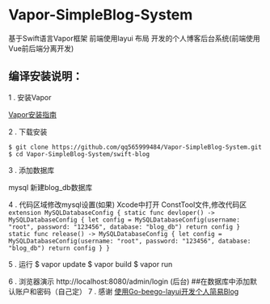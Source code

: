 # Vapor-SimpleBlog-System

基于Swift语言Vapor框架 前端使用layui 布局 开发的个人博客后台系统(前端使用Vue前后端分离开发)

## 编译安装说明：

1 . 安装Vapor

   [Vapor安装指南](https://docs.vapor.codes/3.0/install/macos/)

2 . 下载安装

    $ git clone https://github.com/qq565999484/Vapor-SimpleBlog-System.git
    $ cd Vapor-SimpleBlog-System/swift-blog

3 . 添加数据库
    
   mysql 新建blog_db数据库

4 . 代码区域修改mysql设置(如果)
    Xcode中打开 ConstTool文件,修改代码区
    ```
      extension MySQLDatabaseConfig {
        static func devloper() -> MySQLDatabaseConfig {
            let config = MySQLDatabaseConfig(username: "root", password: "123456", database: "blog_db")
            return config
        }
        static func release() -> MySQLDatabaseConfig {
            let config = MySQLDatabaseConfig(username: "root", password: "123456", database: "blog_db")
            return config
        }
       }
    ```

 5 . 运行
    $ vapor update 
    $ vapor build 
    $ vapor run 
    
 6 . 浏览器演示
    http://localhost:8080/admin/login (后台)
    ##在数据库中添加默认账户和密码（自己定）
 7 . 感谢
    [使用Go-beego-layui开发个人简易Blog](https://github.com/Echosong/beego_blog)


